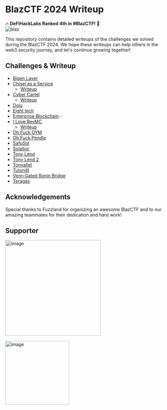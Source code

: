 # BlazCTF 2024 Writeup

🔥  **DeFiHackLabs Ranked 4th in #BlazCTF!** 💪  
![blaz](https://github.com/user-attachments/assets/66da8b5a-1944-43f8-a820-6126d9384ac5)

This repository contains detailed writeups of the challenges we solved during the BlazCTF 2024. We hope these writeups can help others in the web3 security journey, and let's continue growing together!

## Challenges & Writeup

- [Bigen Layer](https://github.com/fuzzland/blazctf-2024/tree/main/bigen-layer) 
- [Chisel as a Service](https://github.com/fuzzland/blazctf-2024/tree/main/chisel-as-a-service)
  - [Writeup](https://github.com/minaminao/my-ctf-challenges/blob/main/ctfs/blazctf-2024/chisel-as-a-service/solution/README.md)
- [Cyber Cartel](https://github.com/fuzzland/blazctf-2024/tree/main/cyber-cartel)
  - [Writeup](./writeup/cyber-cartel.md)
- [Doju](https://github.com/fuzzland/blazctf-2024/tree/main/doju)
- [Eight Inch](https://github.com/fuzzland/blazctf-2024/tree/main/eight-inch)
- [Enterprise Blockchain](https://github.com/fuzzland/blazctf-2024/tree/main/enterprise-blockchain) - 
- [I Love RevMC](https://github.com/fuzzland/blazctf-2024/tree/main/i-love-revmc)
  - [Writeup](./writeup/i-love-revmc.md)
- [Oh Fuck OYM](https://github.com/fuzzland/blazctf-2024/tree/main/oh-fuck-oym)
- [Oh Fuck Pendle](https://github.com/fuzzland/blazctf-2024/tree/main/oh-fuck-pendle)
- [SafuSol](https://github.com/fuzzland/blazctf-2024/tree/main/safusol)
- [Solalloc](https://github.com/fuzzland/blazctf-2024/tree/main/solalloc)
- [Tony Lend](https://github.com/fuzzland/blazctf-2024/tree/main/tony-lend)
- [Tony Lend 2](https://github.com/fuzzland/blazctf-2024/tree/main/tony-lend-2)
- [Tonyallet](https://github.com/fuzzland/blazctf-2024/tree/main/tonyallet)
- [Tutori4l](https://github.com/fuzzland/blazctf-2024/tree/main/tutori4l)
- [Venn Gated Ronin Bridge](https://github.com/fuzzland/blazctf-2024/tree/main/venn-gated-ronin-bridge)
- [Teragas](https://github.com/fuzzland/blazctf-2024/tree/main/teragas)

## Acknowledgements

Special thanks to Fuzzland for organizing an awesome BlazCTF and to our amazing teammates for their dedication and hard work!

## Supporter

<a href="https://x.com/fuzzland_">
  <img src="https://github.com/user-attachments/assets/02884ee6-fd31-4f50-b141-e760da700689" alt="image" width="300"/>
</a>
<br><br>

<a href="https://x.com/GCCofCommons">
  <img src="https://github.com/user-attachments/assets/4da1e7de-2068-4c3f-a8b9-60beb0ea32ee" alt="image" width="200"/>
</a>
